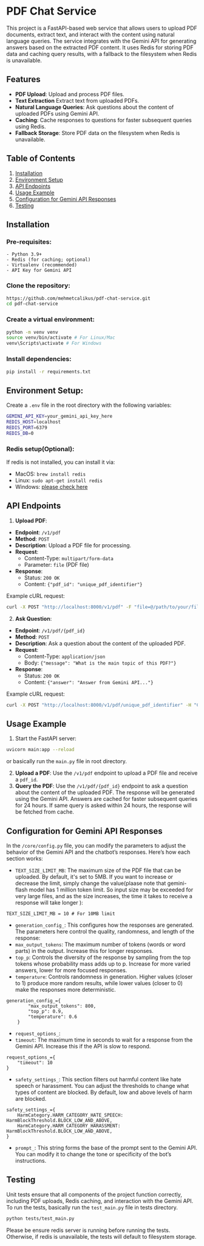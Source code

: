 # PDF Chat Service

This project is a FastAPI-based web service that allows users to upload PDF documents, extract text, and interact with the content using natural language queries. The service integrates with the Gemini API for generating answers based on the extracted PDF content. It uses Redis for storing PDF data and caching query results, with a fallback to the filesystem when Redis is unavailable.

## Features

- **PDF Upload**: Upload and process PDF files.
- **Text Extraction** Extract text from uploaded PDFs.
- **Natural Language Queries**: Ask questions about the content of uploaded PDFs using Gemini API.
- **Caching**: Cache responses to questions for faster subsequent queries using Redis.
- **Fallback Storage**: Store PDF data on the filesystem when Redis is unavailable.

## Table of Contents

1. [Installation](#installation)
2. [Environment Setup](#environment-setup)
3. [API Endpoints](#api-endpoints)
4. [Usage Example](#usage-example)
5. [Configuration for Gemini API Responses](#configuration-for-gemini-api-responses)
6. [Testing](#testing)

## Installation

### Pre-requisites:
    - Python 3.9+
    - Redis (for caching; optional)
    - Virtualenv (recommended)
    - API Key for Gemini API

### Clone the repository:
```bash
https://github.com/mehmetcalikus/pdf-chat-service.git
cd pdf-chat-service
```

### Create a virtual environment:
```bash
python -m venv venv
source venv/bin/activate # For Linux/Mac
venv\Scripts\activate # For Windows
```

### Install dependencies:
```bash
pip install -r requirements.txt
```

## Environment Setup:
Create a `.env` file in the root directory with the following variables:
```bash
GEMINI_API_KEY=your_gemini_api_key_here
REDIS_HOST=localhost
REDIS_PORT=6379
REDIS_DB=0
```

### Redis setup(Optional):
If redis is not installed, you can install it via:
- MacOS: `brew install redis`
- Linux: `sudo apt-get install redis`
- Windows: [please check here](https://redis.io/docs/latest/operate/oss_and_stack/install/install-redis/install-redis-on-windows/)

## API Endpoints
1. **Upload PDF**:
- **Endpoint**: `/v1/pdf`
- **Method**: `POST`
- **Description**: Upload a PDF file for processing.
- **Request**:
    - Content-Type: `multipart/form-data`
    - Parameter: `file` (PDF file)
- **Response**:
    - Status: `200 OK`
    - Content: `{"pdf_id": "unique_pdf_identifier"}`

Example cURL request:
```bash
curl -X POST "http://localhost:8000/v1/pdf" -F "file=@/path/to/your/file.pdf"
```

2. **Ask Question**:
- **Endpoint**: `/v1/pdf/{pdf_id}`
- **Method**: `POST`
- **Description**: Ask a question about the content of the uploaded PDF.
- **Request**:
    - Content-Type: `application/json`
    - Body: `{"message": "What is the main topic of this PDF?"}`
- **Response**:
    - Status: `200 OK`
    - Content: `{"answer": "Answer from Gemini API..."}`

Example cURL request:
```bash
curl -X POST "http://localhost:8000/v1/pdf/unique_pdf_identifier" -H "Content-Type: application/json" -d '{"message": "What is the main topic of this PDF?"}'
```

## Usage Example
1. Start the FastAPI server:
```bash
uvicorn main:app --reload
```
or basically run the `main.py` file in root directory.

2. **Upload a PDF**: Use the `/v1/pdf` endpoint to upload a PDF file and receive a `pdf_id`.
3. **Query the PDF**: Use the `/v1/pdf/{pdf_id}` endpoint to ask a question about the content of the uploaded PDF. The response will be generated using the Gemini API. Answers are cached for faster subsequent queries for 24 hours. If same query is asked within 24 hours, the response will be fetched from cache.

## Configuration for Gemini API Responses
In the `/core/config.py` file, you can modify the parameters to adjust the behavior of the Gemini API and the chatbot’s responses. Here’s how each section works:
- `TEXT_SIZE_LIMIT_MB`: The maximum size of the PDF file that can be uploaded. By default, it's set to 5MB. If you want to increase or decrease the limit, simply change the value(plaase note that gemini-flash model has 1 million token limit. So input size may be exceeded for very large files, and as the size increases, the time it takes to receive a response will take longer ):
```
TEXT_SIZE_LIMIT_MB = 10 # For 10MB limit
```

- `generation_config_`:
This configures how the responses are generated. The parameters here control the quality, randomness, and length of the response:
- `max_output_tokens`: The maximum number of tokens (words or word parts) in the output. Increase this for longer responses.
- `top_p`: Controls the diversity of the response by sampling from the top tokens whose probability mass adds up to p. Increase for more varied answers, lower for more focused responses.
- `temperature`: Controls randomness in generation. Higher values (closer to 1) produce more random results, while lower values (closer to 0) make the responses more deterministic.
```
generation_config_={
        "max_output_tokens": 800,
        "top_p": 0.9,
        "temperature": 0.6
    }
```
- `request_options_`:
- `timeout`: The maximum time in seconds to wait for a response from the Gemini API. Increase this if the API is slow to respond.
```
request_options_={
    "timeout": 10
}
```
- `safety_settings_`: This section filters out harmful content like hate speech or harassment. You can adjust the thresholds to change what types of content are blocked. By default, low and above levels of harm are blocked.
```
safety_settings_={
    HarmCategory.HARM_CATEGORY_HATE_SPEECH: HarmBlockThreshold.BLOCK_LOW_AND_ABOVE,
    HarmCategory.HARM_CATEGORY_HARASSMENT: HarmBlockThreshold.BLOCK_LOW_AND_ABOVE,
}
```
- `prompt_`: This string forms the base of the prompt sent to the Gemini API. You can modify it to change the tone or specificity of the bot’s instructions.


## Testing
Unit tests ensure that all components of the project function correctly, including PDF uploads, Redis caching, and interaction with the Gemini API.
To run the tests, basically run the `test_main.py` file in tests directory.
```bash
python tests/test_main.py
```
Please be ensure redis server is running before running the tests. Otherwise, if redis is unavailable, the tests will default to filesystem storage.


